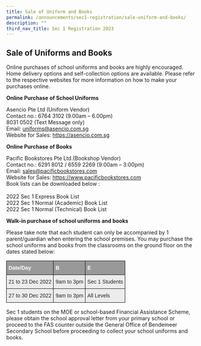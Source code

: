 ```yaml
---
title: Sale of Uniform and Books
permalink: /announcements/sec1-registration/sale-uniform-and-books/
description: ""
third_nav_title: Sec 1 Registration 2023
---
```

## **Sale of Uniforms and Books**
Online purchases of school uniforms and books are highly encouraged.  Home delivery options and self-collection options are available. Please refer to the respective websites for more information on how to make your purchases online.

**Online Purchase of School Uniforms**

Asencio Pte Ltd (Uniform Vendor)
<br>Contact no.: 6764 3102 (9.00am – 6.00pm)
 <br>                     8031 0502 (Text Message only)
<br>Email: uniforms@asencio.com.sg
<br>Website for Sales: https://asencio.com.sg


**Online Purchase of Books**


Pacific Bookstores Pte Ltd.(Bookshop Vendor)
<br>Contact no.: 6291 8012 / 6559 2269 (9:00am – 3:00pm)
<br>Email: sales@pacificbookstores.com
<br>Website for Sales: https://www.pacificbookstores.com
<br>Book lists can be downloaded below :
<br>
<br>2022 Sec 1 Express Book List
<br>2022 Sec 1 Normal (Academic) Book List
<br>2022 Sec 1 Normal (Technical) Book List

**Walk-in purchase of school uniforms and books**

Please take note that each student can only be accompanied by 1 parent/guardian when entering the school premises. You may purchase the school uniforms and books from the classrooms on the ground floor on the dates stated below:

<style type="text/css">
.tg  {border-collapse:collapse;border-spacing:0;}
.tg td{border-color:black;border-style:solid;border-width:1px;font-family:Arial, sans-serif;font-size:14px;
  overflow:hidden;padding:10px 5px;word-break:normal;}
.tg th{border-color:black;border-style:solid;border-width:1px;font-family:Arial, sans-serif;font-size:14px;
  font-weight:normal;overflow:hidden;padding:10px 5px;word-break:normal;}
.tg .tg-fxx4{background-color:#ECECEC;color:#222;text-align:left;vertical-align:middle}
.tg .tg-e6w6{background-color:#999;color:#FFF;font-weight:bold;text-align:left;vertical-align:middle}
</style>
<table class="tg">
<thead>
  <tr>
    <th class="tg-e6w6"><span style="color:#FFF;background-color:#999">Date/Day</span>   </th>
    <th class="tg-e6w6"><span style="color:#FFF;background-color:#999">B</span></th>
    <th class="tg-e6w6"><span style="color:#FFF;background-color:#999">E</span></th>
  </tr>
</thead>
<tbody>
  <tr>
    <td class="tg-fxx4"><span style="color:#222">21 to 23 Dec 2022</span></td>
    <td class="tg-fxx4"><span style="color:#222">9am to 3pm</span></td>
    <td class="tg-fxx4"><span style="color:#222">Sec 1 Students</span></td>
  </tr>
  <tr>
    <td class="tg-fxx4"><span style="color:#222">27 to 30 Dec 2022</span><br></td>
    <td class="tg-fxx4"><span style="color:#222">9am to 3pm</span></td>
    <td class="tg-fxx4"><span style="color:#222">All Levels</span></td>
  </tr>
</tbody>
</table>

Sec 1 students on the MOE or school-based Financial Assistance Scheme, please obtain the school approval letter from your primary school or proceed to the FAS counter outside the General Office of Bendemeer Secondary School before proceeding to collect your school uniforms and books.